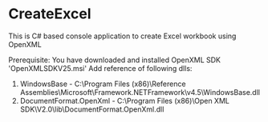 # CreateExcel
This is C# based console application to create Excel workbook using OpenXML

Prerequisite: 
You have downloaded and installed OpenXML SDK 'OpenXMLSDKV25.msi'
Add reference of following dlls:
1. WindowsBase - C:\Program Files (x86)\Reference Assemblies\Microsoft\Framework\.NETFramework\v4.5\WindowsBase.dll
2. DocumentFormat.OpenXml - C:\Program Files (x86)\Open XML SDK\V2.0\lib\DocumentFormat.OpenXml.dll

